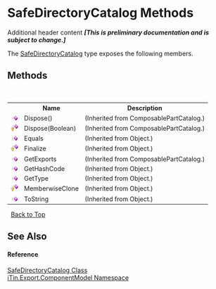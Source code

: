 # SafeDirectoryCatalog Methods
Additional header content _**\[This is preliminary documentation and is subject to change.\]**_

The <a href="06f6cd8a-8f31-686d-efec-246ff998f70f">SafeDirectoryCatalog</a> type exposes the following members.


## Methods
&nbsp;<table><tr><th></th><th>Name</th><th>Description</th></tr><tr><td>![Public method](media/pubmethod.gif "Public method")</td><td>Dispose()</td><td> (Inherited from ComposablePartCatalog.)</td></tr><tr><td>![Protected method](media/protmethod.gif "Protected method")</td><td>Dispose(Boolean)</td><td> (Inherited from ComposablePartCatalog.)</td></tr><tr><td>![Public method](media/pubmethod.gif "Public method")</td><td>Equals</td><td> (Inherited from Object.)</td></tr><tr><td>![Protected method](media/protmethod.gif "Protected method")</td><td>Finalize</td><td> (Inherited from Object.)</td></tr><tr><td>![Public method](media/pubmethod.gif "Public method")</td><td>GetExports</td><td> (Inherited from ComposablePartCatalog.)</td></tr><tr><td>![Public method](media/pubmethod.gif "Public method")</td><td>GetHashCode</td><td> (Inherited from Object.)</td></tr><tr><td>![Public method](media/pubmethod.gif "Public method")</td><td>GetType</td><td> (Inherited from Object.)</td></tr><tr><td>![Protected method](media/protmethod.gif "Protected method")</td><td>MemberwiseClone</td><td> (Inherited from Object.)</td></tr><tr><td>![Public method](media/pubmethod.gif "Public method")</td><td>ToString</td><td> (Inherited from Object.)</td></tr></table>&nbsp;
<a href="#safedirectorycatalog-methods">Back to Top</a>

## See Also


#### Reference
<a href="06f6cd8a-8f31-686d-efec-246ff998f70f">SafeDirectoryCatalog Class</a><br /><a href="55171ca4-890c-0ab2-e812-efe82bc0b686">iTin.Export.ComponentModel Namespace</a><br />